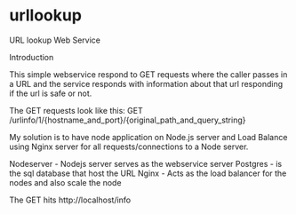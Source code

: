 # urllookup
URL lookup Web Service

Introduction

This simple webservice respond to GET requests where the caller passes in a URL and the service responds with information about that url responding if the url is safe or not. 

The GET requests look like this:
GET /urlinfo/1/{hostname_and_port}/{original_path_and_query_string}

My solution is to have node application on Node.js  server and Load Balance using Nginx server for all requests/connections to a Node server.

Nodeserver - Nodejs server serves as the webservice server
Postgres - is the sql database that host the URL
Nginx - Acts as the load balancer for the nodes and also scale the node

The GET hits http://localhost/info
